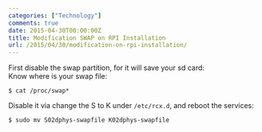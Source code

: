 ```yaml
---
categories: ["Technology"]
comments: true
date: 2015-04-30T00:00:00Z
title: Modification SWAP on RPI Installation
url: /2015/04/30/modification-on-rpi-installation/
---
```


First disable the swap partition, for it will save your sd card:    
Know where is your swap file:   

```
$ cat /proc/swap*

```
Disable it via change the S to K under `/etc/rcx.d`, and reboot the services:   

```
$ sudo mv S02dphys-swapfile K02dphys-swapfile

```
